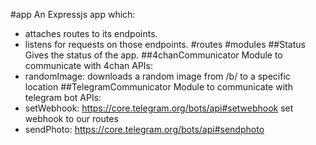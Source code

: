 #app
An Expressjs app which:
- attaches routes to its endpoints.
- listens for requests on those endpoints.
#routes
#modules
##Status
Gives the status of the app.
##4chanCommunicator
Module to communicate with 4chan APIs:
- randomImage: downloads a random image from /b/ to a specific location
##TelegramCommunicator
Module to communicate with telegram bot APIs:
- setWebhook: https://core.telegram.org/bots/api#setwebhook set webhook to our routes
- sendPhoto: https://core.telegram.org/bots/api#sendphoto

